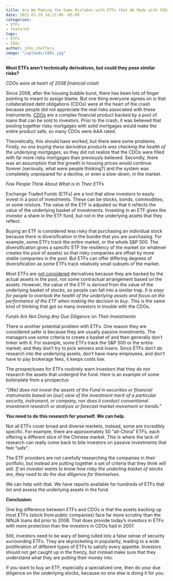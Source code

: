```yaml
---
title: Are We Making the Same Mistakes with ETFs that We Made with CDOs?
date: 2021-01-29 10:22:00 -05:00
categories:
- ETFs
- featured
tags:
- ETFs
- CDOs
author: john_cheffers
image: "/uploads/CDOs.jpg"
---
```


**Most ETFs aren’t technically derivatives, but could they pose similar risks?**

*CDOs were at heart of 2008 financial crash*

Since 2008, after the housing bubble burst, there has been lots of finger pointing to meant to assign blame. But one thing everyone agrees on is that collateralized debt obligations (CDOs) were at the heart of the crash because people did not appreciate the real risks associated with these instruments. [CDOs](https://www.investopedia.com/terms/c/cdo.asp#:\~:text=A%20collateralized%20debt%20obligation%20(CDO)%20is%20a%20complex%20structured%20finance,derived%20from%20another%20underlying%20asset.) are a complex financial product backed by a pool of loans that can be sold to investors. Prior to the crash, it was believed that pooling together risky mortgages with solid mortgages would make the entire product safe, so many CDOs were AAA rated.

Theoretically, this should have worked, but there were some problems. Firstly, *no one buying these derivative products was checking the health of the underlying mortgages*, so they did not realize that the CDOs were filled with far more risky mortgages than previously believed. Secondly, there was an assumption that the growth in housing prices would continue forever (seriously, what were people thinking?) and the system was completely unprepared for a decline, or even a slow-down, in the market.

*Few People Think About What is In Their ETFs*

Exchange Traded Funds (ETFs) are a tool that allow investors to easily invest in a pool of investments. These can be stocks, bonds, commodities, or some mixture. The value of the ETF is adjusted so that it reflects the value of the underlying basket of investments. Investing in an ETF gives the investor a share in the ETF fund, but not in the underlying assets that they reflect.

Buying an ETF is considered less risky that purchasing an individual stock because there is diversification in the bundle that you are purchasing. For example, some ETFs track the entire market, or the whole S&P 500. The diversification gives a specific ETF the resiliency of the market (or whatever creates the pool of assets) so that risky companies are offset by more stable companies in the pool. But ETFs can offer differing degrees of diversification as some ETFs track relatively small subsets of the market.

Most ETFs are [not considered](https://www.investopedia.com/ask/answers/102815/are-etfs-considered-derivatives.asp#:\~:text=The%20short%20answer%20is%20that,not%20considered%20to%20be%20derivatives.&text=Generally%20speaking%2C%20ETFs%20are%20not,leveraged%20ETFs%20and%20inverse%20ETFs.) derivatives because they are backed by the actual assets in the pool, not some contractual arrangement based on the assets. However, the value of the ETF is *derived* from the value of the underlying basket of stocks, so people can fall into a similar trap. *It is easy for people to overlook the health of the underlying assets and focus on the performance of the ETF when making the decision to buy*. This is the same kind of thinking that got so many investors in trouble with the CDOs.

*Funds Are Not Doing Any Due Diligence on Their Investments*

There is another potential problem with ETFs. One reason they are considered safer is because they are usually passive investments. The managers use some criteria to create a basket of and then generally don’t tinker with it. For example, some ETFs track the S&P 500 or the entire market; and they don’t try to pick winners and losers. Since ETFs don’t do research into the underlying assets, don’t have many employees, and don’t have to pay brokerage fees, it keeps costs low.

The prospectuses for ETFs routinely warn investors that they do not research the assets that undergird the fund. Here is an example of some boilerplate from a prospectus:

*“\[We\] does not invest the assets of the Fund in securities or financial instruments based on \[our\] view of the investment merit of a particular security, instrument, or company, nor does it conduct conventional investment research or analysis or forecast market movement or trends.”*

**You need to do this research for yourself. We can help.**

Not all ETFs cover broad and diverse markets, instead, some are incredibly specific. For example, there are approximately 50 “all-China” ETFs, each offering a different slice of the Chinese market. This is where the lack of research can really come back to bite investors on passive investments that feel “safe”.

The ETF providers are not carefully researching the companies in their portfolio, but instead are putting together a set of criteria that they think will sell. *If an investor wants to know how risky the underling basket of stocks are, they need to do the due diligence for themselves*.

We can help with that. We have reports available for hundreds of ETFs that list and assess the underlying assets in the fund.

**Conclusion:**

One big difference between ETFs and CDOs is that the assets backing up most ETFs (stock from public companies) face far more scrutiny than the NINJA loans did prior to 2008. That does provide today’s investors in ETFs with more protection than the investors in CDOs had in 2007.

Still, investors need to be wary of being lulled into a false sense of security surrounding ETFs. They are skyrocketing in popularity, leading to a wide proliferation of different types of ETFs to satisfy every appetite. Investors should not get caught up in the frenzy, but instead make sure that they understand what they are putting their money into.

If you want to buy an ETF, especially a specialized one, then do your due diligence on the underlying stocks, because no one else is doing it for you.